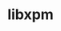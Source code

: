 ---
title: "libxpm"
layout: cache
categories: [package, develop]
meta: {"compilers": ["gcc@=11.4.0"], "num_specs": 6, "num_specs_by_stack": {"hep": 6, "root": 6}, "oss": ["ubuntu22.04"], "platforms": ["linux"], "stacks": ["hep", "root"], "targets": ["x86_64_v3"], "versions": ["3.5.17"]}
spec_details: [{"compiler": "gcc@=11.4.0", "hash": "3jyjjif36m7mta5ezu4csf7acjzv5tts", "os": "ubuntu22.04", "platform": "linux", "size": "-", "stacks": ["hep", "root"], "target": "x86_64_v3", "variants": ["build_system=autotools"], "versions": ["3.5.17"]}, {"compiler": "gcc@=11.4.0", "hash": "4ycrud5sadnj5tmks3f6gxlkjrtpmcik", "os": "ubuntu22.04", "platform": "linux", "size": "-", "stacks": ["hep", "root"], "target": "x86_64_v3", "variants": ["build_system=autotools"], "versions": ["3.5.17"]}, {"compiler": "gcc@=11.4.0", "hash": "v5g2mwgyav4utpxltt6rd4jq6nnhi5py", "os": "ubuntu22.04", "platform": "linux", "size": "-", "stacks": ["hep", "root"], "target": "x86_64_v3", "variants": ["build_system=autotools"], "versions": ["3.5.17"]}, {"compiler": "gcc@=11.4.0", "hash": "vlqvja5s2pb4njwii6qefv7zzpwixucf", "os": "ubuntu22.04", "platform": "linux", "size": "-", "stacks": ["hep", "root"], "target": "x86_64_v3", "variants": ["build_system=autotools"], "versions": ["3.5.17"]}, {"compiler": "gcc@=11.4.0", "hash": "wbkjgv6vouzuxezw5at57acxiok3wrqb", "os": "ubuntu22.04", "platform": "linux", "size": "-", "stacks": ["hep", "root"], "target": "x86_64_v3", "variants": ["build_system=autotools"], "versions": ["3.5.17"]}, {"compiler": "gcc@=11.4.0", "hash": "ynupqpshvovj4n52hpee7uvnfaspzptu", "os": "ubuntu22.04", "platform": "linux", "size": "-", "stacks": ["hep", "root"], "target": "x86_64_v3", "variants": ["build_system=autotools"], "versions": ["3.5.17"]}]
---
